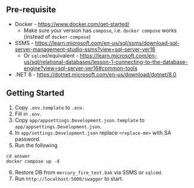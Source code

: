 ## Pre-requisite

- Docker - https://www.docker.com/get-started/
    - Make sure your version has `compose`, i.e. `docker compose` works (instead of `docker-compose`)
- SSMS - https://learn.microsoft.com/en-us/sql/ssms/download-sql-server-management-studio-ssms?view=sql-server-ver16
    - Or `sqlcmd`/equivalent - https://learn.microsoft.com/en-us/sql/relational-databases/lesson-1-connecting-to-the-database-engine?view=sql-server-ver16#common-tools
- .NET 8 - https://dotnet.microsoft.com/en-us/download/dotnet/8.0

## Getting Started

1. Copy `.env.template` to `.env`.
2. Fill in `.env`.
3. Copy `app/appsettings.Development.json.template` to `app/appsettings.Development.json`.
4. In `app/settings.Development.json` replace `<replace-me>` with SA password.
5. Run the following
```
cd answer
docker compose up -d
```
6. Restore DB from `mercury_fire_test.bak` via SSMS or `sqlcmd`.
7. Run `http://localhost:5000/swagger` to start.
